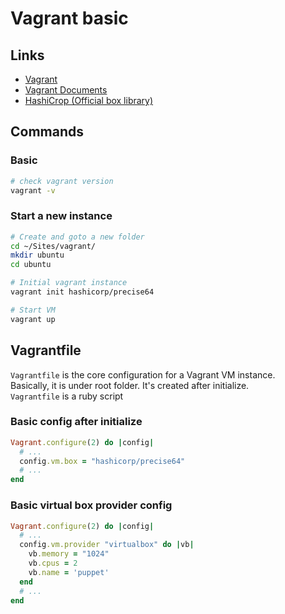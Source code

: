 # Vagrant basic

## Links

- [Vagrant](https://www.vagrantup.com/)
- [Vagrant Documents](https://docs.vagrantup.com/v2/)
- [HashiCrop (Official box library)](https://atlas.hashicorp.com/)


## Commands


### Basic

```sh
# check vagrant version
vagrant -v
```

### Start a new instance

```sh
# Create and goto a new folder
cd ~/Sites/vagrant/
mkdir ubuntu
cd ubuntu

# Initial vagrant instance
vagrant init hashicorp/precise64

# Start VM
vagrant up

```

## Vagrantfile

`Vagrantfile` is the core configuration for a Vagrant VM instance.  
Basically, it is under root folder. It's created after initialize.  
`Vagrantfile` is a ruby script

### Basic config after initialize

```ruby
Vagrant.configure(2) do |config|
  # ...
  config.vm.box = "hashicorp/precise64"
  # ...
end
```

### Basic virtual box provider config

```ruby
Vagrant.configure(2) do |config|
  # ...
  config.vm.provider "virtualbox" do |vb|
    vb.memory = "1024"
    vb.cpus = 2
    vb.name = 'puppet'
  end
  # ...
end
```
